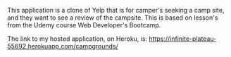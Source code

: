 This application is a clone of Yelp that is for camper's seeking a camp site, 
and they want to see a review of the campsite. This is based on lesson's from
 the Udemy course Web Developer's Bootcamp.
 
The link to my hosted application, on Heroku, is:
https://infinite-plateau-55692.herokuapp.com/campgrounds/
